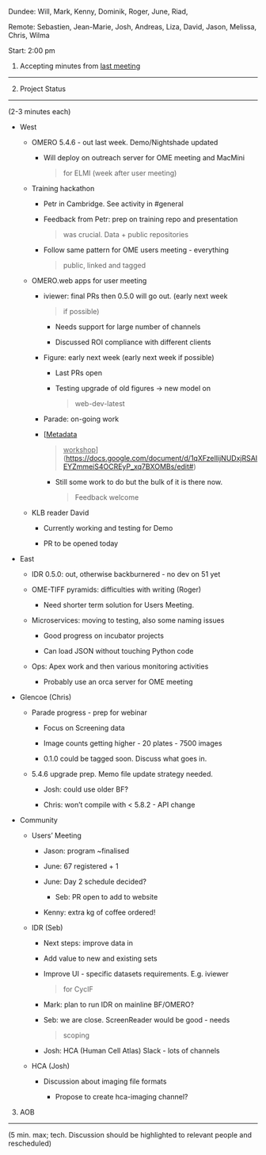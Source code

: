 Dundee: Will, Mark, Kenny, Dominik, Roger, June, Riad,

Remote: Sebastien, Jean-Marie, Josh, Andreas, Liza, David, Jason,
Melissa, Chris, Wilma

Start: 2:00 pm

1. Accepting minutes from [<u>last meeting</u>](https://drive.google.com/drive/u/0/folders/0B2ytmM7Jmj58N2gzcWZ6UVJONTA)
------------------------------------------------------------------------------------------------------------------------

2. Project Status
-----------------

(2-3 minutes each)

-   West

    -   OMERO 5.4.6 - out last week. Demo/Nightshade updated

        -   Will deploy on outreach server for OME meeting and MacMini
            > for ELMI (week after user meeting)

    -   Training hackathon

        -   Petr in Cambridge. See activity in \#general

        -   Feedback from Petr: prep on training repo and presentation
            > was crucial. Data + public repositories

        -   Follow same pattern for OME users meeting - everything
            > public, linked and tagged

    -   OMERO.web apps for user meeting

        -   iviewer: final PRs then 0.5.0 will go out. (early next week
            > if possible)

            -   Needs support for large number of channels

            -   Discussed ROI compliance with different clients

        -   Figure: early next week (early next week if possible)

            -   Last PRs open

            -   Testing upgrade of old figures -&gt; new model on
                > web-dev-latest

        -   Parade: on-going work

        -   [<u>Metadata
            > workshop</u>](https://docs.google.com/document/d/1qXFzeIlijNUDxjRSAIEYZmmeiS4OCREyP_xq7BXOMBs/edit#)

            -   Still some work to do but the bulk of it is there now.
                > Feedback welcome

    -   KLB reader David

        -   Currently working and testing for Demo

        -   PR to be opened today

-   East

    -   IDR 0.5.0: out, otherwise backburnered - no dev on 51 yet

    -   OME-TIFF pyramids: difficulties with writing (Roger)

        -   Need shorter term solution for Users Meeting.

    -   Microservices: moving to testing, also some naming issues

        -   Good progress on incubator projects

        -   Can load JSON without touching Python code

    -   Ops: Apex work and then various monitoring activities

        -   Probably use an orca server for OME meeting

-   Glencoe (Chris)

    -   Parade progress - prep for webinar

        -   Focus on Screening data

        -   Image counts getting higher - 20 plates - 7500 images

        -   0.1.0 could be tagged soon. Discuss what goes in.

    -   5.4.6 upgrade prep. Memo file update strategy needed.

        -   Josh: could use older BF?

        -   Chris: won’t compile with &lt; 5.8.2 - API change

-   Community

    -   Users’ Meeting

        -   Jason: program \~finalised

        -   June: 67 registered + 1

        -   June: Day 2 schedule decided?

            -   Seb: PR open to add to website

        -   Kenny: extra kg of coffee ordered!

    -   IDR (Seb)

        -   Next steps: improve data in

        -   Add value to new and existing sets

        -   Improve UI - specific datasets requirements. E.g. iviewer
            > for CycIF

        -   Mark: plan to run IDR on mainline BF/OMERO?

        -   Seb: we are close. ScreenReader would be good - needs
            > scoping

        -   Josh: HCA (Human Cell Atlas) Slack - lots of channels

    -   HCA (Josh)

        -   Discussion about imaging file formats

            -   Propose to create hca-imaging channel?

3. AOB
------

(5 min. max; tech. Discussion should be highlighted to relevant people
and rescheduled)
